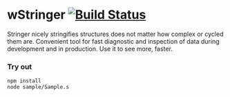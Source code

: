 
# wStringer [![Build Status](https://travis-ci.org/Wandalen/wStringer.svg?branch=master)](https://travis-ci.org/Wandalen/wStringer)

Stringer nicely stringifies structures does not matter how complex or cycled them are. Convenient tool for fast diagnostic and inspection of data during development and in production. Use it to see more, faster.

### Try out
```
npm install
node sample/Sample.s
```





















